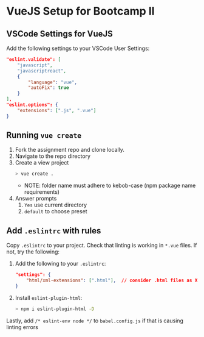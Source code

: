 VueJS Setup for Bootcamp II
==

## VSCode Settings for VueJS

Add the following settings to your VSCode User Settings:

```json
"eslint.validate": [
    "javascript",
    "javascriptreact",
    {
        "language": "vue",
        "autoFix": true
    }
],
"eslint.options": {
    "extensions": [".js", ".vue"]
}
```

## Running `vue create`

1. Fork the assignment repo and clone locally.
1. Navigate to the repo directory
1. Create a view project
    ```sh
    > vue create .
    ```
    * NOTE: folder name must adhere to kebob-case (npm package name requirements)
1. Answer prompts
    1. `Yes` use current directory
    1. `default` to choose preset

## Add `.eslintrc` with rules

Copy `.eslintrc` to your project. Check that linting is working in `*.vue` files. If not, try the following:

1. Add the following to your `.eslintrc`:
    ```json
    "settings": {
        "html/xml-extensions": [".html"],  // consider .html files as XML
    }
    ```
2. Install `eslint-plugin-html`:
    ```sh
    > npm i eslint-plugin-html -D
    ```

Lastly, add `/* eslint-env node */` to `babel.config.js` if that is causing linting errors
